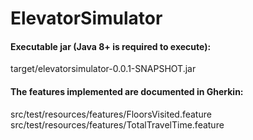 # ElevatorSimulator

#### Executable jar (Java 8+ is required to execute):
target/elevatorsimulator-0.0.1-SNAPSHOT.jar

#### The features implemented are documented in Gherkin:
src/test/resources/features/FloorsVisited.feature
src/test/resources/features/TotalTravelTime.feature


